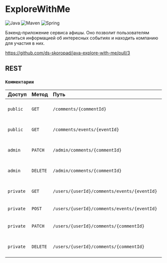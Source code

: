 # ExploreWithMe

![Java](https://img.shields.io/badge/java-%23ED8B00.svg?style=for-the-badge&logo=openjdk&logoColor=white)
![Maven](https://img.shields.io/badge/apachemaven-C71A36.svg?style=for-the-badge&logo=apachemaven&logoColor=white)
![Spring](https://img.shields.io/badge/spring-%236DB33F.svg?style=for-the-badge&logo=spring&logoColor=white)

Бэкенд-приложение сервиса афишы. Оно позволит пользователям делиться информацией об интересных событиях и находить
компанию для участия в них.

https://github.com/ds-skoropad/java-explore-with-me/pull/3

## REST
### `Комментарии`

| Доступ    | Метод    | Путь                                        | Описание                     |
| --------- | :------- | :------------------------------------------ | :--------------------------- |
| `public`  | `GET`    | `/comments/{commentId}`                     | Получить комментарий по `Id` |
| `public`  | `GET`    | `/comments/events/{eventId}`                | Получить комментарии события |
| `admin`   | `PATCH`  | `/admin/comments/{commentId}`               | Обновить комментарий по `id` |
| `admin`   | `DELETE` | `/admin/comments/{commentId}`               | Удалить комментарий по `id`  |
| `private` | `GET`    | `/users/{userId}/comments/events/{eventId}` | Получить комментарии события |
| `private` | `POST`   | `/users/{userId}/comments/events/{eventId}` | Создать комментарий          |
| `private` | `PATCH`  | `/users/{userId}/comments/{commentId}`      | Обновить комментарий по `id` |
| `private` | `DELETE` | `/users/{userId}/comments/{commentId}`      | Удалить комментарий по `id`  |